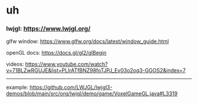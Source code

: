 # uh

### lwjgl: https://www.lwjgl.org/

glfw window: https://www.glfw.org/docs/latest/window_guide.html

openGL docs: https://docs.gl/gl2/glBegin

videos: https://www.youtube.com/watch?v=71BLZwRGUJE&list=PLlrATfBNZ98foTJPJ_Ev03o2oq3-GGOS2&index=7

---

example: https://github.com/LWJGL/lwjgl3-demos/blob/main/src/org/lwjgl/demo/game/VoxelGameGL.java#L3319